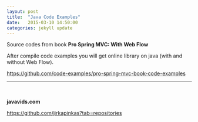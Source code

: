 ```yaml
---
layout: post
title:  "Java Code Examples"
date:   2015-03-10 14:50:00
categories: jekyll update
---
```




Source codes from book <strong>Pro Spring MVC: With Web Flow</strong><br/>

After compile code examples you will get online library on java (with and without Web Flow).  

https://github.com/code-examples/pro-spring-mvc-book-code-examples

<hr/>

<br/>

<strong>javavids.com</strong>

https://github.com/jirkapinkas?tab=repositories

